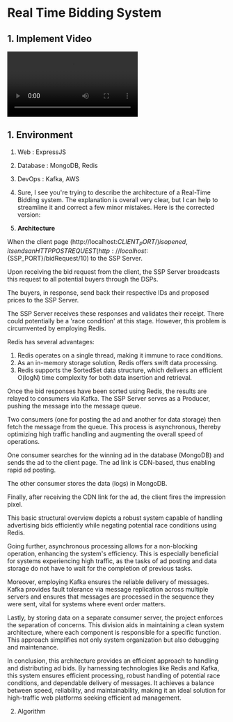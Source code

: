 # Real Time Bidding System

## 1. Implement Video

<!--
<img width="100%" src="https://github.com/CodingStorageofSoo/EcommerceWeb/assets/78337318/d9451558-d702-4853-a11e-b07595589ae9
"/> -->

<video src="https://github.com/CodingStorageofSoo/kafka-redis-js/assets/78337318/2c29fc7b-b42a-493b-865f-de033dba1522" controls="controls" style="max-width: 730px;">
</video>

## 1. Environment

1. Web : ExpressJS

2. Database : MongoDB, Redis

3. DevOps : Kafka, AWS

4. Sure, I see you're trying to describe the architecture of a Real-Time Bidding system. The explanation is overall very clear, but I can help to streamline it and correct a few minor mistakes. Here is the corrected version:

5. **Architecture**

When the client page (http://localhost:${CLIENT_PORT}/) is opened, it sends an HTTP POST REQUEST (http://localhost:${SSP_PORT}/bidRequest/10) to the SSP Server.

Upon receiving the bid request from the client, the SSP Server broadcasts this request to all potential buyers through the DSPs.

The buyers, in response, send back their respective IDs and proposed prices to the SSP Server.

The SSP Server receives these responses and validates their receipt. There could potentially be a 'race condition' at this stage. However, this problem is circumvented by employing Redis.

Redis has several advantages:

1.  Redis operates on a single thread, making it immune to race conditions.
2.  As an in-memory storage solution, Redis offers swift data processing.
3.  Redis supports the SortedSet data structure, which delivers an efficient O(logN) time complexity for both data insertion and retrieval.

Once the bid responses have been sorted using Redis, the results are relayed to consumers via Kafka. The SSP Server serves as a Producer, pushing the message into the message queue.

Two consumers (one for posting the ad and another for data storage) then fetch the message from the queue. This process is asynchronous, thereby optimizing high traffic handling and augmenting the overall speed of operations.

One consumer searches for the winning ad in the database (MongoDB) and sends the ad to the client page. The ad link is CDN-based, thus enabling rapid ad posting.

The other consumer stores the data (logs) in MongoDB.

Finally, after receiving the CDN link for the ad, the client fires the impression pixel.

This basic structural overview depicts a robust system capable of handling advertising bids efficiently while negating potential race conditions using Redis.

Going further, asynchronous processing allows for a non-blocking operation, enhancing the system's efficiency. This is especially beneficial for systems experiencing high traffic, as the tasks of ad posting and data storage do not have to wait for the completion of previous tasks.

Moreover, employing Kafka ensures the reliable delivery of messages. Kafka provides fault tolerance via message replication across multiple servers and ensures that messages are processed in the sequence they were sent, vital for systems where event order matters.

Lastly, by storing data on a separate consumer server, the project enforces the separation of concerns. This division aids in maintaining a clean system architecture, where each component is responsible for a specific function. This approach simplifies not only system organization but also debugging and maintenance.

In conclusion, this architecture provides an efficient approach to handling and distributing ad bids. By harnessing technologies like Redis and Kafka, this system ensures efficient processing, robust handling of potential race conditions, and dependable delivery of messages. It achieves a balance between speed, reliability, and maintainability, making it an ideal solution for high-traffic web platforms seeking efficient ad management.

2. Algorithm
